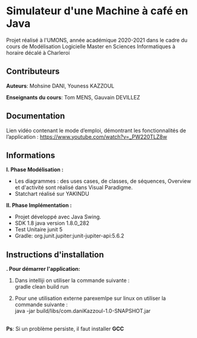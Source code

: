 # Simulateur d'une Machine à café en Java

Projet réalisé à l'UMONS, année académique 2020-2021
dans le cadre du cours de Modélisation Logicielle
Master en Sciences Informatiques
à horaire décalé à Charleroi

## Contributeurs

**Auteurs**: Mohsine DANI, Youness KAZZOUL

**Enseignants du cours**: Tom MENS, Gauvain DEVILLEZ


## Documentation

Lien vidéo contenant le mode d’emploi, démontrant les fonctionnalités de l’application :
https://www.youtube.com/watch?v=_PW220TLZ8w


## Informations

**I. Phase Modélisation :**
- Les diagrammes : des uses cases, de classes, de séquences, Overview et d'activité sont réalisé dans Visual Paradigme.
- Statchart réalisé sur YAKINDU


**II. Phase Implémentation :**
- Projet développé avec Java Swing.
- SDK 1.8 java version 1.8.0_282
- Test Unitaire junit 5
- Gradle: org.junit.jupiter:junit-jupiter-api:5.6.2


## Instructions d'installation

**. Pour démarrer l'application:**
1. Dans intelliji on utiliser la commande suivante :<br/>
gradle clean build run<br/>

2. Pour une utilisation externe parexemlpe sur linux on utiliser la commande suivante :<br/>
java -jar build/libs/com.daniKazzoul-1.0-SNAPSHOT.jar<br/><br/>


**Ps**: Si un problème persiste, il faut installer **GCC**




